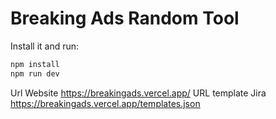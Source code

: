 # Breaking Ads Random Tool

Install it and run:
```bash
npm install
npm run dev
```

Url Website https://breakingads.vercel.app/
URL template Jira https://breakingads.vercel.app/templates.json
